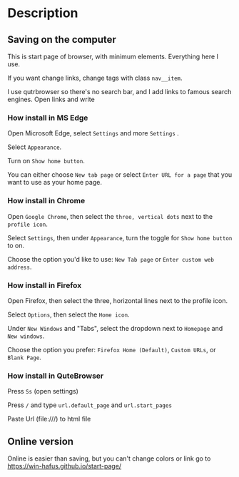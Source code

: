 # Description

## Saving on the computer
This is start page of browser, with minimum elements. Everything here I use.

If you want change links, change tags with class `nav__item`.

I use qutrbrowser so there's no search bar, and I add links to famous search engines. Open links and write

### How install in **MS Edge**
Open Microsoft Edge, select `Settings` and more `Settings` .

Select `Appearance`.

Turn on `Show home button`.

You can either choose `New tab page` or select `Enter URL for a page` that you want to use as your home page.

### How install in **Chrome**
Open `Google Chrome`, then select the `three, vertical dots` next to the `profile icon`.

Select `Settings`, then under `Appearance`, turn the toggle for `Show home button` to on.

Choose the option you'd like to use: `New Tab page` or `Enter custom web address`.

### How install in **Firefox**
Open Firefox, then select the three, horizontal lines next to the profile icon.

Select `Options`, then select the `Home icon`.

Under `New Windows` and "Tabs", select the dropdown next to `Homepage` and `New windows`.

Choose the option you prefer: `Firefox Home (Default)`, `Custom URLs`, or `Blank Page`.

### How install in **QuteBrowser**
Press `Ss` (open settings)

Press `/` and type `url.default_page` and `url.start_pages`

Paste Url (file:///) to html file 
## Online version
Online is easier than saving, but you can't change colors or link
go to https://win-hafus.github.io/start-page/
